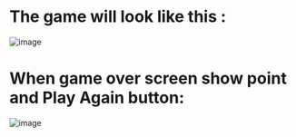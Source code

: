# The game will look like this :

![image](https://github.com/JDtapcode/Tetris-game/assets/144779522/a6073199-6507-48f5-bbdc-8e12cc7ad395)

# When game over screen show point and Play Again button:

![image](https://github.com/JDtapcode/Tetris-game/assets/144779522/1c6419d1-d9cf-42be-9556-de04fef4a4f5)

